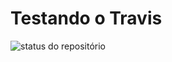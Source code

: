 # Testando o Travis

![status do repositório](https://api.travis-ci.com/marcoaugustoandrade/teste-travis-dev.svg?branch=master)

